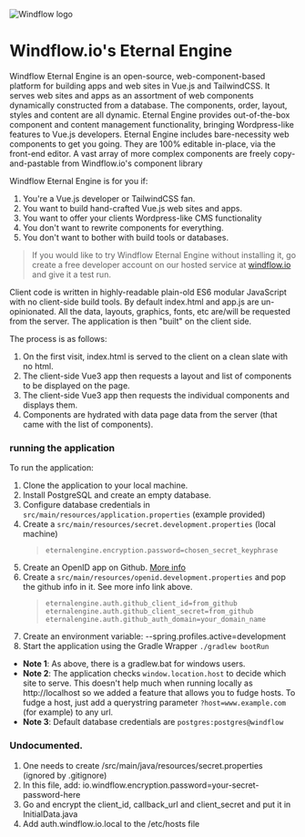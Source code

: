 ![Windflow logo](https://i.imgur.com/Yt2FfIY.png)
# Windflow.io's Eternal Engine
Windflow Eternal Engine is an open-source, web-component-based platform for building apps and web sites in Vue.js and TailwindCSS. It serves web sites and apps as an assortment of web components dynamically constructed from a database.
The components, order, layout, styles and content are all dynamic.
Eternal Engine provides out-of-the-box component and content management functionality, bringing Wordpress-like features to Vue.js developers.
Eternal Engine includes bare-necessity web components to get you going. They are 100% editable in-place, via the front-end editor. A vast array of more complex components are freely copy-and-pastable from Windflow.io's component library

Windflow Eternal Engine is for you if:
 1. You're a Vue.js developer or TailwindCSS fan.
 2. You want to build hand-crafted Vue.js web sites and apps.
 3. You want to offer your clients Wordpress-like CMS functionality
 4. You don't want to rewrite components for everything.
 5. You don't want to bother with build tools or databases.

<blockquote>If you would like to try Windflow Eternal Engine without installing it, go create a free developer account on our hosted service at <a href="https://windflow.io">windflow.io</a> and give it a test run.</blockquote>

Client code is written in highly-readable plain-old ES6 modular JavaScript with no client-side build tools. By default index.html and app.js are un-opinionated. All the data, layouts, graphics, fonts, etc are/will be requested from the server. The application is then "built" on the client side.

The process is as follows:

1. On the first visit, index.html is served to the client on a clean slate with no html.
2. The client-side Vue3 app then requests a layout and list of components to be displayed on the page.
3. The client-side Vue3 app then requests the individual components and displays them.
4. Components are hydrated with data page data from the server (that came with the list of components).

### running the application
To run the application:
  1. Clone the application to your local machine.
  2. Install PostgreSQL and create an empty database.
  3. Configure database credentials in `src/main/resources/application.properties` (example provided)
  4. Create a `src/main/resources/secret.development.properties` (local machine)
    <blockquote>
      `eternalengine.encryption.password=chosen_secret_keyphrase`
    </blockquote>
  6. Create an OpenID app on Github. <a href="docs/Github.md">More info</a>
  5. Create a `src/main/resources/openid.development.properties` and pop the github info in it. See more info link above.
    <blockquote>
    ```
        eternalengine.auth.github_client_id=from_github
        eternalengine.auth.github_client_secret=from_github
        eternalengine.auth.github_auth_domain=your_domain_name
    ```
    </blockquote>
  6. Create an environment variable: --spring.profiles.active=development
  7. Start the application using the Gradle Wrapper `./gradlew bootRun` 

* **Note 1**: As above, there is a gradlew.bat for windows users.
* **Note 2**: The application checks `window.location.host` to decide which site to serve. This doesn't help much when running locally as http://localhost so we added a feature that allows you to fudge hosts. To fudge a host, just add a querystring parameter `?host=www.example.com` (for example) to any url.
* **Note 3**: Default database credentials are `postgres:postgres@windflow`   

### Undocumented.
1. One needs to create /src/main/java/resources/secret.properties (ignored by .gitignore)
2. In this file, add: io.windflow.encryption.password=your-secret-password-here
3. Go and encrypt the client_id, callback_url and client_secret and put it in InitialData.java
4. Add auth.windflow.io.local to the /etc/hosts file
